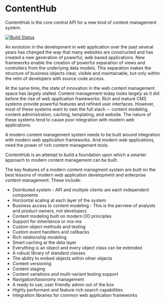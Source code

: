 # ContentHub

ContentHub is the core central API for a new kind of content management system.

[![Build Status](https://travis-ci.org/lostghost/contenthub.png)](https://travis-ci.org/lostghost/contenthub)

An evolution in the development in web application over the past several years has changed the way that many websites are constructed and has created a new generation of powerful, web based applications. New frameworks enable the creation of powerful separation of views and controllers from the underlying data models. This separation makes the structure of business objects clear, visible and maintainable, but only within the relm of developers with source code access.

At the same time, the state of innovation in the web content management space has largely stalled. Content management today looks largely as it did before the rise of web application frameworks. Rich and mature CMS systems provide powerful features and refined user interfaces. However, most of these systems want to own the full stack -- content modeling, content administration, caching, templating, and website. The nature of these systems tend to cause poor integration with modern web applications.

A modern content management system needs to be built around integration with modern web applicaiton frameworks. And modern web applications, need the power of rich content management tools.

ContentHub is an attempt to build a foundation upon which a smarter approach to modern content management can be built.

The key features of a modern content managment system are built on the best lessons of modern web application development and enterprise content management. These include:

- Distributed system - API and multiple clients are each independent components
- Horizontal scaling at each layer of the system
- Business access to content modeling - This is the perview of analysts and product owners, not developers
- Content modeling built on modern OO principles
- Support for inheritence or mix-ins
- Custom object methods and testing
- Custom event handlers and callbacks
- Rich relationship modeling
- Smart caching at the data layer
- Everything is an object and every object class can be extended
- A robust library of standard classes
- The ability to embed objects within other objects
- Content versioning
- Content staging
- Content variations and multi-variant testing support
- Navigation/taxonomy management
- A ready to use, user friendly admin out of the box
- Highly performant and feature rich search capabilities
- Integration libraries for common web application frameworks
